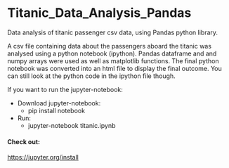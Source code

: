 # Titanic_Data_Analysis_Pandas
Data analysis of titanic passenger csv data, using Pandas python library.

A csv file containing data about the passengers aboard the titanic was analysed using a python notebook (ipython). Pandas dataframe and
and numpy arrays were used as well as matplotlib functions. 
The final python notebook was converted into an html file to display the final outcome. You can still look at the python code in the
ipython file though.

If you want to run the jupyter-notebook:

- Download jupyter-notebook:
  - pip install notebook
- Run:
  - jupyter-notebook titanic.ipynb

#### Check out:

https://jupyter.org/install
